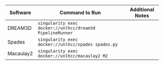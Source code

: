 | Software      | Command to Run | Additional Notes |
| --------      | --------       | ----- |
| DREAM3D       | `singularity exec docker://unlhcc/dream3d PipelineRunner`        | |
| Spades        | `singularity exec docker://unlhcc/spades spades.py` | |
| Macaulay2     | `singularity exec docker://unlhcc/macaulay2 M2` | |

